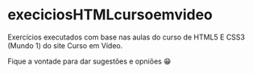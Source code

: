 # execiciosHTMLcursoemvideo
Exercícios executados com base nas aulas do curso de HTML5 E CSS3 (Mundo 1) do site Curso em Vídeo.

Fique a vontade para dar sugestões e opniões 😁
